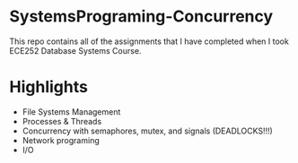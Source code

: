 # SystemsPrograming-Concurrency

This repo contains all of the assignments that I have completed when I took ECE252 Database Systems Course.

# Highlights
- File Systems Management
- Processes & Threads
- Concurrency with semaphores, mutex, and signals (DEADLOCKS!!!)
- Network programing
- I/O 

